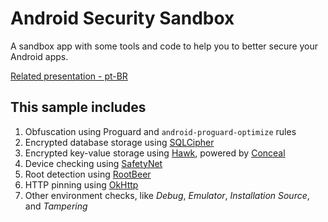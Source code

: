 # Android Security Sandbox

A sandbox app with some tools and code to help you to better secure your Android apps.

[Related presentation - pt-BR](https://speakerdeck.com/rafaeltoledo/seguranca-no-android-1)

## This sample includes
1. Obfuscation using Proguard and `android-proguard-optimize` rules
2. Encrypted database storage using [SQLCipher](https://www.zetetic.net/sqlcipher/sqlcipher-for-android)
3. Encrypted key-value storage using [Hawk](github.com/orhanobut/hawk), powered by [Conceal](https://facebook.github.io/conceal/)
4. Device checking using [SafetyNet](https://developers.google.com/android/reference/com/google/android/gms/safetynet/SafetyNet)
5. Root detection using [RootBeer](https://github.com/scottyab/rootbeer)
6. HTTP pinning using [OkHttp](https://github.com/square/okhttp/wiki/HTTPS)
7. Other environment checks, like *Debug*, *Emulator*, *Installation Source*, and *Tampering*